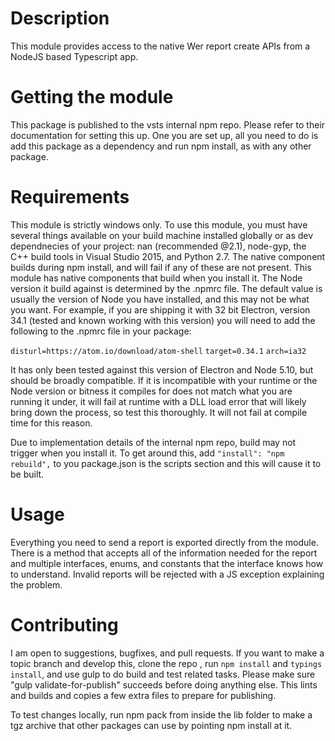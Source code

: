# Description
This module provides access to the native Wer report create APIs from a NodeJS based Typescript app. 

# Getting the module
This package is published to the vsts internal npm repo. Please refer to their documentation for setting this up. One you are set up, all you need to do is add this package as a dependency and run npm install, as with any other package. 

# Requirements
This module is strictly windows only. 
To use this module, you must have several things available on your build machine installed globally or as dev dependnecies of your project: nan (recommended @2.1), node-gyp, the C++ build tools in Visual Studio 2015, and Python 2.7. The native component builds during npm install, and  will fail if any of these are not present. 
This module has native components that build when you install it. The Node version it build against is determined by the .npmrc file. The default value is usually the version of Node you have installed, and this may not be what you want. For example, if you are shipping it with 32 bit Electron, version 34.1 (tested and known working with this version) you will need to add the following to the .npmrc file in your package:

`disturl=https://atom.io/download/atom-shell`
`target=0.34.1`
`arch=ia32`

It has only been tested against this version of Electron and Node 5.10, but should be broadly compatible. If it is incompatible with your runtime or the Node version or bitness it compiles for does not match what you are running it under, it will fail at runtime with a DLL load error that will likely bring down the process, so test this thoroughly. It will not fail at compile time for this reason. 

Due to implementation details of the internal npm repo, build may not trigger when you install it. To get around this, add `"install": "npm rebuild",` to you package.json is the scripts section and this will cause it to be built. 

# Usage
Everything you need to send a report is exported directly from the module. There is a method that accepts all of the information needed for the report and multiple interfaces, enums, and constants that the interface knows how to understand. Invalid reports will be rejected with a JS exception explaining the problem. 

# Contributing
I am open to suggestions, bugfixes, and pull requests. If you want to make a topic branch and develop this, clone the repo , run `npm install` and `typings install`, and use gulp to do build and test related tasks. Please make sure "gulp validate-for-publish" succeeds before doing anything else. This lints and builds and copies a few extra files to prepare for publishing. 

To test changes locally, run npm pack from inside the lib folder to make a tgz archive that other packages can use by pointing npm install at it. 